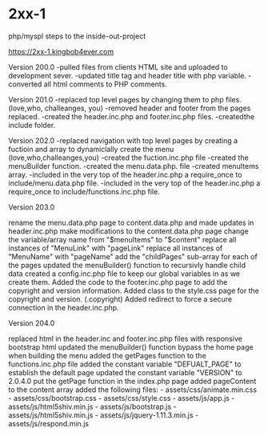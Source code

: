 # 2xx-1
php/myspl steps to the inside-out-project

https://2xx-1.kingbob4ever.com

Version 200.0
-pulled files from clients HTML site and uploaded to development sever.
-updated title tag and header title with php variable.
-converted all html comments to PHP comments.

Version 201.0
-replaced top level pages by changing them to php files. (love,who, challeanges, you)
-removed header and footer from the pages replaced.
-created the header.inc.php and footer.inc.php files.
-createdthe include folder. 

Version 202.0
-replaced navigation with top level pages by creating a fuctioin and array to dynamiclally create the menu (love,who,challeanges,you)
-created the fuction.inc.php file
	-created the menuBuilder function.
-created the menu.data.php. file
	-created menuItems array.
-included in the very top of the header.inc.php a require_once to include/menu.data.php file.
-included in the very top of the header.inc.php a require_once to include/functions.inc.php file.

Version 203.0

rename the menu.data.php page to content.data.php and made updates in header.inc.php
make modifications to the content.data.php page
change the variable/array name from "$menuItems" to "$content"
replace all instances of "MenuLink" with "pageLink"
replace all instances of "MenuName" with "pageName"
add the "childPages" sub-array for each of the pages
updated the menuBuilder() function to recursivly handle child data
created a config.inc.php file to keep our global variables in as we create them.
Added the code to the footer.inc.php page to add the copyright and version information.
Added class to the style.css page for the copyright and version. (.copyright)
Added redirect to force a secure connection in the header.inc.php.


Version 204.0

replaced html in the header.inc and footer.inc.php files with responsive bootstrap html
updated the menuBuilder() function bypass the home page when building the menu
added the getPages function to the functions.inc.php file
added the constant variable "DEFUALT_PAGE" to establish the default page
updated the constant variable "VERSION" to 2.0.4.0
put the getPage function in the index.php page
added pageContent to the content array
added the following files: - assets/css/animate.min.css - assets/css/bootstrap.css - assets/css/style.css - assets/js/app.js - assets/js/html5shiv.min.js - assets/js/bootstrap.js - assets/js/html5shiv.min.js - assets/js/jquery-1.11.3.min.js - assets/js/respond.min.js
